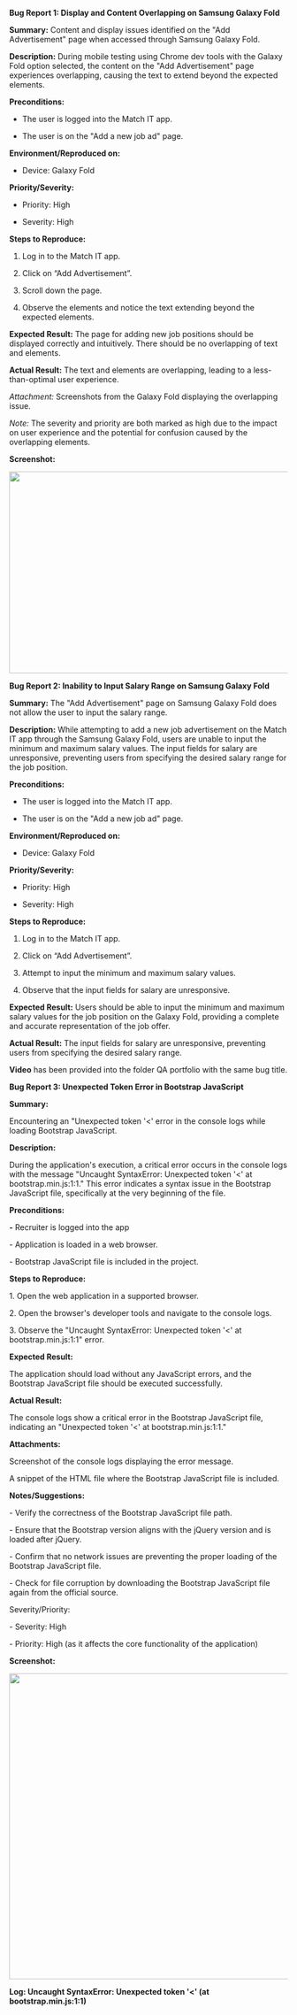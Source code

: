 **Bug Report 1: Display and Content Overlapping on Samsung Galaxy Fold**

**Summary:** Content and display issues identified on the "Add
Advertisement" page when accessed through Samsung Galaxy Fold.

**Description:** During mobile testing using Chrome dev tools with the
Galaxy Fold option selected, the content on the "Add Advertisement" page
experiences overlapping, causing the text to extend beyond the expected
elements.

**Preconditions:**

- The user is logged into the Match IT app.

- The user is on the "Add a new job ad" page.

**Environment/Reproduced on:**

- Device: Galaxy Fold

**Priority/Severity:**

- Priority: High

- Severity: High

**Steps to Reproduce:**

1.  Log in to the Match IT app.

2.  Click on “Add Advertisement”.

3.  Scroll down the page.

4.  Observe the elements and notice the text extending beyond the
    expected elements.

**Expected Result:** The page for adding new job positions should be
displayed correctly and intuitively. There should be no overlapping of
text and elements.

**Actual Result:** The text and elements are overlapping, leading to a
less-than-optimal user experience.

*Attachment:* Screenshots from the Galaxy Fold displaying the
overlapping issue.

*Note:* The severity and priority are both marked as high due to the
impact on user experience and the potential for confusion caused by the
overlapping elements.

**Screenshot:**

<img src="./media/image1.png" style="width:6.5in;height:3.80556in" />

**Bug Report 2: Inability to Input Salary Range on Samsung Galaxy Fold**

**Summary:** The "Add Advertisement" page on Samsung Galaxy Fold does
not allow the user to input the salary range.

**Description:** While attempting to add a new job advertisement on the
Match IT app through the Samsung Galaxy Fold, users are unable to input
the minimum and maximum salary values. The input fields for salary are
unresponsive, preventing users from specifying the desired salary range
for the job position.

**Preconditions:**

- The user is logged into the Match IT app.

- The user is on the "Add a new job ad" page.

**Environment/Reproduced on:**

- Device: Galaxy Fold

**Priority/Severity:**

- Priority: High

- Severity: High

**Steps to Reproduce:**

1.  Log in to the Match IT app.

2.  Click on “Add Advertisement”.

3.  Attempt to input the minimum and maximum salary values.

4.  Observe that the input fields for salary are unresponsive.

**Expected Result:** Users should be able to input the minimum and
maximum salary values for the job position on the Galaxy Fold, providing
a complete and accurate representation of the job offer.

**Actual Result:** The input fields for salary are unresponsive,
preventing users from specifying the desired salary range.

**Video** has been provided into the folder QA portfolio with the same
bug title.

**Bug Report 3: Unexpected Token Error in Bootstrap JavaScript**

**Summary:**

Encountering an "Unexpected token '\<' error in the console logs while
loading Bootstrap JavaScript.

**Description:**

During the application's execution, a critical error occurs in the
console logs with the message "Uncaught SyntaxError: Unexpected token
'\<' at bootstrap.min.js:1:1." This error indicates a syntax issue in
the Bootstrap JavaScript file, specifically at the very beginning of the
file.

**Preconditions:**

**-** Recruiter is logged into the app

\- Application is loaded in a web browser.

\- Bootstrap JavaScript file is included in the project.

**Steps to Reproduce:**

1\. Open the web application in a supported browser.

2\. Open the browser's developer tools and navigate to the console logs.

3\. Observe the "Uncaught SyntaxError: Unexpected token '\<' at
bootstrap.min.js:1:1" error.

**Expected Result:**

The application should load without any JavaScript errors, and the
Bootstrap JavaScript file should be executed successfully.

**Actual Result:**

The console logs show a critical error in the Bootstrap JavaScript file,
indicating an "Unexpected token '\<' at bootstrap.min.js:1:1."

**Attachments:**

Screenshot of the console logs displaying the error message.

A snippet of the HTML file where the Bootstrap JavaScript file is
included.

**Notes/Suggestions:**

\- Verify the correctness of the Bootstrap JavaScript file path.

\- Ensure that the Bootstrap version aligns with the jQuery version and
is loaded after jQuery.

\- Confirm that no network issues are preventing the proper loading of
the Bootstrap JavaScript file.

\- Check for file corruption by downloading the Bootstrap JavaScript
file again from the official source.

Severity/Priority:

\- Severity: High

\- Priority: High (as it affects the core functionality of the
application)

**Screenshot:**

<img src="./media/image2.png"
style="width:7.21354in;height:5.76042in" />

**Log: Uncaught SyntaxError: Unexpected token '\<' (at
bootstrap.min.js:1:1)**
